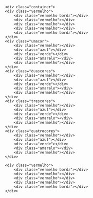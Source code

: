 <!DOCTYPE html>
<html lang="pt-br">
<head>
    <meta charset="UTF-8">
    <meta http-equiv="X-UA-Compatible" content="IE=edge">
    <meta name="viewport" content="width=device-width, initial-scale=1.0">
    <title>Seletores - Tarefa 5</title>
    <link rel="stylesheet" href="style.css">
</head>
<body>
        
            <div class="container">
            <div class="vermelho">
                <div class="vermelho borda"></div>
                <div class="vermelho"></div>
                <div class="vermelho"></div>
                <div class="vermelho"></div>
                <div class="vermelho borda"></div>
            </div>
            <div class="umacor">
                <div class="vermelho"></div>
                <div class="azul"></div>
                <div class="verde"></div>
                <div class="amarelo"></div>
                <div class="vermelho"></div>
            </div>
            <div class="duascores">
                <div class="vermelho"></div>
                <div class="azul"></div>
                <div class="verde"></div>
                <div class="amarelo"></div>
                <div class="vermelho"></div>
            </div>
            <div class="trescores">
                <div class="vermelho"></div>
                <div class="azul"></div>
                <div class="verde"></div>
                <div class="amarelo"></div>
                <div class="vermelho"></div>
            </div>
            <div class="quatrocores">
                <div class="vermelho"></div>
                <div class="azul"></div>
                <div class="verde"></div>
                <div class="amarelo"></div>
                <div class="vermelho"></div>
            </div>

            <div class="vermelho">
                <div class="vermelho borda"></div>
                <div class="vermelho"></div>
                <div class="vermelho"></div>
                <div class="vermelho"></div>
                <div class="vermelho borda"></div>
            </div>
</body>
<style>
    div {
    width: 200px;
    height: 200px;
    display: inline-block;
    border: 1px solid white;
    font-size: 0;

}

.container{
    width:100%;
    height: auto;
    display: flex;

}
.borda{
    border: 2px solid black;
    position: relative;
    

}
.vermelho{
    background-color: red;

}

.azul{
    background-color: rgb(104, 192, 235);
}

.verde{
    background-color: rgb(154, 237, 154);
}

.amarelo{
    background-color: yellow;
}

</style>
</html>
